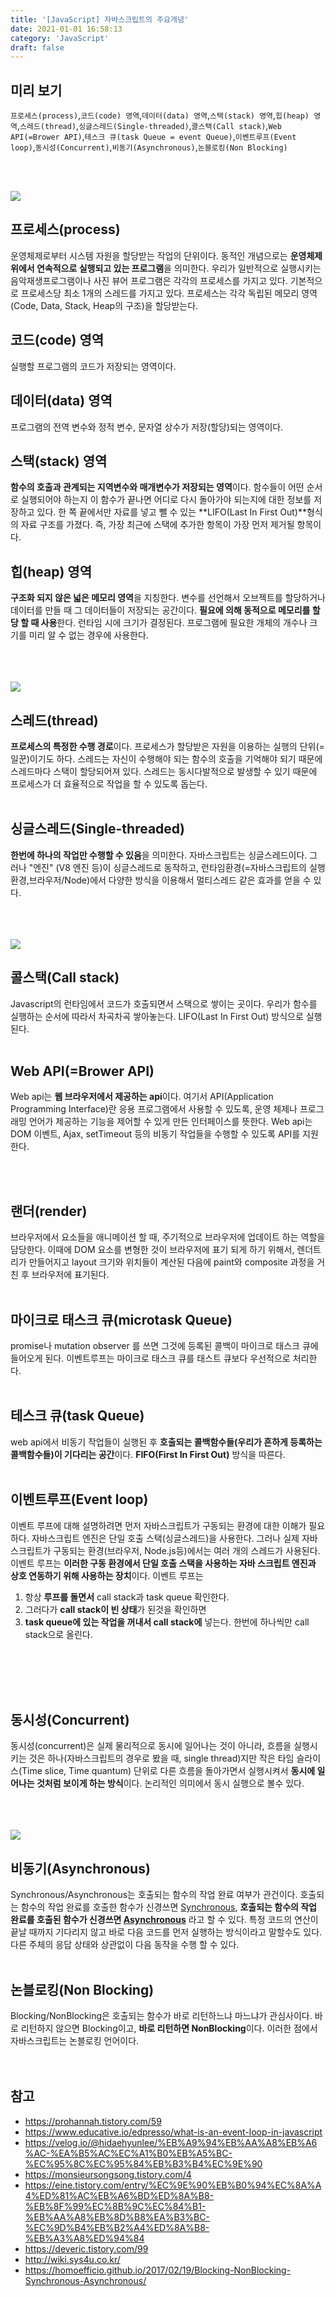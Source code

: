 ```yaml
---
title: '[JavaScript] 자바스크립트의 주요개념'
date: 2021-01-01 16:58:13
category: 'JavaScript'
draft: false
---
```


## 미리 보기

`프로세스(process)`,`코드(code) 영역`,`데이터(data) 영역`,`스택(stack) 영역`,`힙(heap) 영역`,`스레드(thread)`,`싱글스레드(Single-threaded)`,`콜스택(Call stack)`,`Web API(=Brower API)`,`테스크 큐(task Queue = event Queue)`,`이벤트루프(Event loop)`,`동시성(Concurrent)`,`비동기(Asynchronous)`,`논블로킹(Non Blocking)`

<br/>
<br/>

![](./images/process.png)

## 프로세스(process)

운영체제로부터 시스템 자원을 할당받는 작업의 단위이다. 동적인 개념으로는 **운영체제 위에서 연속적으로 실행되고 있는 프로그램**을 의미한다. 우리가 일반적으로 실행시키는 음악재생프로그램이나 사진 뷰어 프로그램은 각각의 프로세스를 가지고 있다. 기본적으로 프로세스당 최소 1개의 스레드를 가지고 있다. 프로세스는 각각 독립된 메모리 영역(Code, Data, Stack, Heap의 구조)을 할당받는다.
<br/>

## 코드(code) 영역

실행할 프로그램의 코드가 저장되는 영역이다.
<br/>

## 데이터(data) 영역

프로그램의 전역 변수와 정적 변수, 문자열 상수가 저장(할당)되는 영역이다.
<br/>

## 스택(stack) 영역

**함수의 호출과 관계되는 지역변수와 매개변수가 저장되는 영역**이다. 함수들이 어떤 순서로 실행되어야 하는지 이 함수가 끝나면 어디로 다시 돌아가야 되는지에 대한 정보를 저장하고 있다. 한 쪽 끝에서만 자료를 넣고 뺄 수 있는 **LIFO(Last In First Out)**형식의 자료 구조를 가졌다. 즉, 가장 최근에 스택에 추가한 항목이 가장 먼저 제거될 항목이다.
<br/>

## 힙(heap) 영역

**구조화 되지 않은 넓은 메모리 영역**을 지칭한다. 변수를 선언해서 오브젝트를 할당하거나 데이터를 만들 때 그 데이터들이 저장되는 공간이다.
**필요에 의해 동적으로 메모리를 할당 할 때 사용**한다. 런타임 시에 크기가 결정된다.
프로그램에 필요한 개체의 개수나 크기를 미리 알 수 없는 경우에 사용한다.
<br/>
<br/>
<br/>
<br/>

![](./images/thread.png)

## 스레드(thread)

**프로세스의 특정한 수행 경로**이다. 프로세스가 할당받은 자원을 이용하는 실행의 단위(=일꾼)이기도 하다. 스레드는 자신이 수행해야 되는 함수의 호출을 기억해야 되기 때문에 스레드마다 스택이 할당되어져 있다. 스레드는 동시다발적으로 발생할 수 있기 때문에 프로세스가 더 효율적으로 작업을 할 수 있도록 돕는다.
<br/>
<br/>

## 싱글스레드(Single-threaded)

**한번에 하나의 작업만 수행할 수 있음**을 의미한다. 자바스크립트는 싱글스레드이다. 그러나 "엔진" (V8 엔진 등)이 싱글스레드로 동작하고, 런타임환경(=자바스크립트의 실행 환경,브라우저/Node)에서 다양한 방식을 이용해서 멀티스레드 같은 효과를 얻을 수 있다.
<br/>
<br/>
<br/>
<br/>

![](./images/javascriptEngine.png)

## 콜스택(Call stack)

Javascript의 런타임에서 코드가 호출되면서 스택으로 쌓이는 곳이다. 우리가 함수를 실행하는 순서에 따라서 차곡차곡 쌓아놓는다. LIFO(Last In First Out) 방식으로 실행된다.
<br/>
<br/>

## Web API(=Brower API)

Web api는 **웹 브라우저에서 제공하는 api**이다. 여기서 API(Application Programming Interface)란 응용 프로그램에서 사용할 수 있도록, 운영 체제나 프로그래밍 언어가 제공하는 기능을 제어할 수 있게 만든 인터페이스를 뜻한다.
Web api는 DOM 이벤트, Ajax, setTimeout 등의 비동기 작업들을 수행할 수 있도록 API를 지원한다.

<br/>
<br/>

## 랜더(render)

브라우저에서 요소들을 애니메이션 할 때, 주기적으로 브라우저에 업데이트 하는 역할을 담당한다. 이때에 DOM 요소를 변형한 것이 브라우저에 표기 되게 하기 위해서, 렌더트리가 만들어지고 layout 크기와 위치들이 계산된 다음에 paint와 composite 과정을 거친 후 브라우저에 표기된다.
<br/>
<br/>

## 마이크로 태스크 큐(microtask Queue)

promise나 mutation observer 를 쓰면 그것에 등록된 콜백이 마이크로 태스크 큐에 들어오게 된다. 이벤트루프는 마이크로 태스크 큐를 태스트 큐보다 우선적으로 처리한다.
<br/>
<br/>

## 테스크 큐(task Queue)

web api에서 비동기 작업들이 실행된 후 **호출되는 콜백함수들(우리가 흔하게 등록하는 콜백함수들)이 기다리는 공간**이다. **FIFO(First In First Out)** 방식을 따른다.
<br/>
<br/>

## 이벤트루프(Event loop)

이벤트 루프에 대해 설명하려면 먼저 자바스크립트가 구동되는 환경에 대한 이해가 필요하다. 자바스크립트 엔진은 단일 호출 스택(싱글스레드)을 사용한다. 그러나 실제 자바스크립트가 구동되는 환경(브라우저, Node.js등)에서는 여러 개의 스레드가 사용된다. 이벤트 루프는 **이러한 구동 환경에서 단일 호출 스택을 사용하는 자바 스크립트 엔진과 상호 연동하기 위해 사용하는 장치**이다.
이벤트 루프는

1. 항상 **루프를 돌면서** call stack과 task queue 확인한다.
2. 그러다가 **call stack이 빈 상태**가 된것을 확인하면
3. **task queue에 있는 작업을 꺼내서 call stack에** 넣는다. 한번에 하나씩만 call stack으로 올린다.

<br/>
<br/>
<br/>
<br/>

## 동시성(Concurrent)

동시성(concurrent)은 실제 물리적으로 동시에 일어나는 것이 아니라, 흐름을 실행시키는 것은 하나(자바스크립트의 경우로 봤을 때, single thread)지만 작은 타임 슬라이스(Time slice, Time quantum) 단위로 다른 흐름을 돌아가면서 실행시켜서 **동시에 일어나는 것처럼 보이게 하는 방식**이다. 논리적인 의미에서 동시 실행으로 볼수 있다.
<br/>
<br/>
<br/>
<br/>

![](./images/IOmodel.png)

## 비동기(Asynchronous)

Synchronous/Asynchronous는 호출되는 함수의 작업 완료 여부가 관건이다.
호출되는 함수의 작업 완료를 호출한 함수가 신경쓰면 [Synchronous](https://goodenoughyoungyeom.netlify.app/Web%20Development/[Web%20Development]%EB%8F%99%EA%B8%B0%EC%99%80%EB%B9%84%EB%8F%99%EA%B8%B0%EC%B2%98%EB%A6%AC/#%EB%8F%99%EA%B8%B0synchronous), **호출되는 함수의 작업 완료를 호출된 함수가 신경쓰면 [Asynchronous](https://goodenoughyoungyeom.netlify.app/Web%20Development/[Web%20Development]%EB%8F%99%EA%B8%B0%EC%99%80%EB%B9%84%EB%8F%99%EA%B8%B0%EC%B2%98%EB%A6%AC/#%EB%B9%84%EB%8F%99%EA%B8%B0asynchronous)** 라고 할 수 있다.
특정 코드의 연산이 끝날 때까지 기다리지 않고 바로 다음 코드를 먼저 실행하는 방식이라고 말할수도 있다. 다른 주체의 응답 상태와 상관없이 다음 동작을 수행 할 수 있다.
<br/>
<br/>

## 논블로킹(Non Blocking)

Blocking/NonBlocking은 호출되는 함수가 바로 리턴하느냐 마느냐가 관심사이다.
바로 리턴하지 않으면 Blocking이고, **바로 리턴하면 NonBlocking**이다. 이러한 점에서 자바스크립트는 논블로킹 언어이다.
<br/>
<br/>
<br/>

## 참고

- https://prohannah.tistory.com/59
- https://www.educative.io/edpresso/what-is-an-event-loop-in-javascript
- https://velog.io/@hidaehyunlee/%EB%A9%94%EB%AA%A8%EB%A6%AC-%EA%B5%AC%EC%A1%B0%EB%A5%BC-%EC%95%8C%EC%95%84%EB%B3%B4%EC%9E%90
- https://monsieursongsong.tistory.com/4
- https://eine.tistory.com/entry/%EC%9E%90%EB%B0%94%EC%8A%A4%ED%81%AC%EB%A6%BD%ED%8A%B8-%EB%8F%99%EC%8B%9C%EC%84%B1-%EB%AA%A8%EB%8D%B8%EA%B3%BC-%EC%9D%B4%EB%B2%A4%ED%8A%B8-%EB%A3%A8%ED%94%84
- https://deveric.tistory.com/99
- http://wiki.sys4u.co.kr/
- https://homoefficio.github.io/2017/02/19/Blocking-NonBlocking-Synchronous-Asynchronous/
